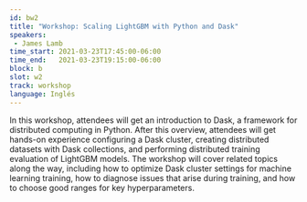 ```yaml
---
id: bw2
title: "Workshop: Scaling LightGBM with Python and Dask"
speakers:
 - James Lamb
time_start: 2021-03-23T17:45:00-06:00
time_end:   2021-03-23T19:15:00-06:00
block: b
slot: w2
track: workshop
language: Inglés
---
```


In this workshop, attendees will get an introduction to Dask, a framework for distributed computing in Python. After this overview, attendees will get hands-on experience configuring a Dask cluster, creating distributed datasets with Dask collections, and performing distributed training evaluation of LightGBM models. The workshop will cover related topics along the way, including how to optimize Dask cluster settings for machine learning training, how to diagnose issues that arise during training, and how to choose good ranges for key hyperparameters.